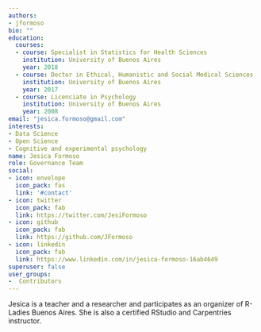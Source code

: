 ```yaml
---
authors:
- jformoso
bio: ""
education:
  courses:
  - course: Specialist in Statistics for Health Sciences
    institution: University of Buenos Aires
    year: 2018
  - course: Doctor in Ethical, Humanistic and Social Medical Sciences
    institution: University of Buenos Aires
    year: 2017
  - course: Licenciate in Psychology
    institution: University of Buenos Aires
    year: 2008
email: "jesica.formoso@gmail.com"
interests:
- Data Science
- Open Science
- Cognitive and experimental psychology
name: Jesica Formoso
role: Governance Team
social:
- icon: envelope
  icon_pack: fas
  link: '#contact'
- icon: twitter
  icon_pack: fab
  link: https://twitter.com/JesiFormoso
- icon: github
  icon_pack: fab
  link: https://github.com/JFormoso
- icon: linkedin
  icon_pack: fab
  link: https://www.linkedin.com/in/jesica-formoso-16ab4649
superuser: false
user_groups:
-  Contributors
---
```


Jesica is a teacher and a researcher and participates as an organizer of R-Ladies Buenos Aires. She is also a certified RStudio and Carpentries instructor.
